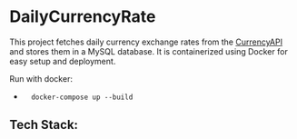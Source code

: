 # DailyCurrencyRate

This project fetches daily currency exchange rates from the [CurrencyAPI](https://currencyapi.net) and stores them in a MySQL database. It is containerized using Docker for easy setup and deployment.

Run with docker:  
-       docker-compose up --build

Tech Stack:
-
  


